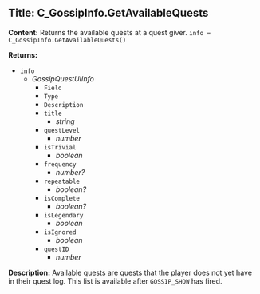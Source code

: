 ## Title: C_GossipInfo.GetAvailableQuests

**Content:**
Returns the available quests at a quest giver.
`info = C_GossipInfo.GetAvailableQuests()`

**Returns:**
- `info`
  - *GossipQuestUIInfo*
    - `Field`
    - `Type`
    - `Description`
    - `title`
      - *string*
    - `questLevel`
      - *number*
    - `isTrivial`
      - *boolean*
    - `frequency`
      - *number?*
    - `repeatable`
      - *boolean?*
    - `isComplete`
      - *boolean?*
    - `isLegendary`
      - *boolean*
    - `isIgnored`
      - *boolean*
    - `questID`
      - *number*

**Description:**
Available quests are quests that the player does not yet have in their quest log.
This list is available after `GOSSIP_SHOW` has fired.